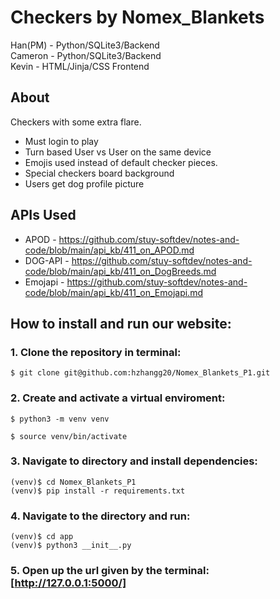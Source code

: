 # Checkers by Nomex_Blankets  
Han(PM) - Python/SQLite3/Backend  
Cameron - Python/SQLite3/Backend  
Kevin   - HTML/Jinja/CSS Frontend  

## About
Checkers with some extra flare.
* Must login to play
* Turn based User vs User on the same device
* Emojis used instead of default checker pieces.
* Special checkers board background
* Users get dog profile picture

## APIs Used
* APOD - https://github.com/stuy-softdev/notes-and-code/blob/main/api_kb/411_on_APOD.md
* DOG-API - https://github.com/stuy-softdev/notes-and-code/blob/main/api_kb/411_on_DogBreeds.md
* Emojapi - https://github.com/stuy-softdev/notes-and-code/blob/main/api_kb/411_on_Emojapi.md

## How to install and run our website:

### 1. Clone the repository in terminal:
```
$ git clone git@github.com:hzhangg20/Nomex_Blankets_P1.git
```

### 2. Create and activate a virtual enviroment:
```
$ python3 -m venv venv

$ source venv/bin/activate
```

### 3. Navigate to directory and install dependencies:
```
(venv)$ cd Nomex_Blankets_P1
(venv)$ pip install -r requirements.txt  
```

### 4. Navigate to the directory and run:
```
(venv)$ cd app
(venv)$ python3 __init__.py
```

### 5. Open up the url given by the terminal: [http://127.0.0.1:5000/]
